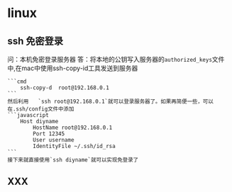 # linux

## ssh 免密登录

问：本机免密登录服务器
答：将本地的公钥写入服务器的`authorized_keys`文件中,在mac中使用ssh-copy-id工具发送到服务器

    ```cmd
        ssh-copy-d  root@192.168.0.1
    ```
    然后利用   `ssh root@192.168.0.1`就可以登录服务器了。如果再简便一些，可以在.ssh/config文件中添加
    ```javascript
        Host diyname
            HostName root@192.168.0.1
            Port 12345
            User username
            IdentityFile ~/.ssh/id_rsa
    ```
    接下来就直接使用`ssh diyname`就可以实现免登录了

## XXX
